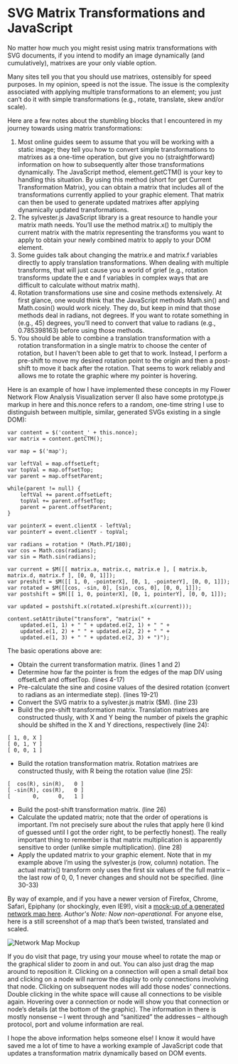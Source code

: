 # SVG Matrix Transformations and JavaScript

No matter how much you might resist using matrix transformations with SVG documents, if you intend to modify an image dynamically (and cumulatively), matrixes are your only viable option.

Many sites tell you that you should use matrixes, ostensibly for speed purposes. In my opinion, speed is not the issue. The issue is the complexity associated with applying multiple transformations to an element; you just can’t do it with simple transformations (e.g., rotate, translate, skew and/or scale).

Here are a few notes about the stumbling blocks that I encountered in my journey towards using matrix transformations:

1. Most online guides seem to assume that you will be working with a static image; they tell you how to convert simple transformations to matrixes as a one-time operation, but give you no (straightforward) information on how to subsequently alter those transformations dynamically. The JavaScript method, element.getCTM() is your key to handling this situation. By using this method (short for get Current Transformation Matrix), you can obtain a matrix that includes all of the transformations currently applied to your graphic element. That matrix can then be used to generate updated matrixes after applying dynamically updated transformations.
2. The sylvester.js JavaScript library is a great resource to handle your matrix math needs. You’ll use the method matrix.x() to multiply the current matrix with the matrix representing the transforms you want to apply to obtain your newly combined matrix to apply to your DOM element.
3. Some guides talk about changing the matrix.e and matrix.f variables directly to apply translation transformations. When dealing with multiple transforms, that will just cause you a world of grief (e.g., rotation transforms update the e and f variables in complex ways that are difficult to calculate without matrix math).
4. Rotation transformations use sine and cosine methods extensively. At first glance, one would think that the JavaScript methods Math.sin() and Math.cosin() would work nicely. They do, but keep in mind that those methods deal in radians, not degrees. If you want to rotate something in (e.g., 45) degrees, you’ll need to convert that value to radians (e.g., 0.785398163) before using those methods.
5. You should be able to combine a translation transformation with a rotation transformation in a single matrix to choose the center of rotation, but I haven’t been able to get that to work. Instead, I perform a pre-shift to move my desired rotation point to the origin and then a post-shift to move it back after the rotation. That seems to work reliably and allows me to rotate the graphic where my pointer is hovering.

Here is an example of how I have implemented these concepts in my Flower Network Flow Analysis Visualization server (I also have some prototype.js markup in here and this.nonce refers to a random, one-time string I use to distinguish between multiple, similar, generated SVGs existing in a single DOM):

~~~~ {.javascript}
var content = $('content_' + this.nonce);
var matrix = content.getCTM();
 
var map = $('map');
 
var leftVal = map.offsetLeft;
var topVal = map.offsetTop;
var parent = map.offsetParent;
 
while(parent != null) {
    leftVal += parent.offsetLeft;
    topVal += parent.offsetTop;
    parent = parent.offsetParent;
}
 
var pointerX = event.clientX - leftVal;
var pointerY = event.clientY - topVal;
 
var radians = rotation * (Math.PI/180);
var cos = Math.cos(radians);
var sin = Math.sin(radians);
 
var current = $M([[ matrix.a, matrix.c, matrix.e ], [ matrix.b, matrix.d, matrix.f ], [0, 0, 1]]);
var preshift = $M([[ 1, 0, -pointerX], [0, 1, -pointerY], [0, 0, 1]]);
var rotated = $M([[cos, -sin, 0], [sin, cos, 0], [0, 0, 1]]);
var postshift = $M([[ 1, 0, pointerX], [0, 1, pointerY], [0, 0, 1]]);
 
var updated = postshift.x(rotated.x(preshift.x(current)));
 
content.setAttribute("transform", "matrix(" +
    updated.e(1, 1) + " " + updated.e(2, 1) + " " +
    updated.e(1, 2) + " " + updated.e(2, 2) + " " +
    updated.e(1, 3) + " " + updated.e(2, 3) + ")");
~~~~

The basic operations above are:

* Obtain the current transformation matrix. (lines 1 and 2)
* Determine how far the pointer is from the edges of the map DIV using offsetLeft and offsetTop. (lines 4-17)
* Pre-calculate the sine and cosine values of the desired rotation (convert to radians as an intermediate step). (lines 19-21)
* Convert the SVG matrix to a sylvester.js matrix ($M). (line 23)
* Build the pre-shift transformation matrix. Translation matrixes are constructed thusly, with X and Y being the number of pixels the graphic should be shifted in the X and Y directions, respectively (line 24):

~~~~
[ 1, 0, X ]
[ 0, 1, Y ]
[ 0, 0, 1 ]
~~~~

* Build the rotation transformation matrix. Rotation matrixes are constructed thusly, with R being the rotation value (line 25):

~~~~
[  cos(R), sin(R),   0 ]
[ -sin(R), cos(R),   0 ]
[       0,      0,   1 ]
~~~~

* Build the post-shift transformation matrix. (line 26)
* Calculate the updated matrix; note that the order of operations is important. I’m not precisely sure about the rules that apply here (I kind of guessed until I got the order right, to be perfectly honest). The really important thing to remember is that matrix multiplication is apparently sensitive to order (unlike simple multiplication). (line 28)
* Apply the updated matrix to your graphic element. Note that in my example above I’m using the sylvester.js (row, column) notation. The actual matrix() transform only uses the first six values of the full matrix – the last row of 0, 0, 1 never changes and should not be specified. (line 30-33)

By way of example, and if you have a newer version of Firefox, Chrome, Safari, Epiphany (or shockingly, even IE9!), visit a [mock-up of a generated network map here](http://justinthomas.name.s3-website-us-east-1.amazonaws.com/). _Author's Note: Now non-operational._ For anyone else, here is a still screenshot of a map that’s been twisted, translated and scaled.
 
![Network Map Mockup](https://ser.endipito.us/files/networkmap.png)
 
If you do visit that page, try using your mouse wheel to rotate the map or the graphical slider to zoom in and out. You can also just drag the map around to reposition it. Clicking on a connection will open a small detail box and clicking on a node will narrow the display to only connections involving that node. Clicking on subsequent nodes will add those nodes’ connections. Double clicking in the white space will cause all connections to be visible again. Hovering over a connection or node will show you that connection or node’s details (at the bottom of the graphic). The information in there is mostly nonsense – I went through and “sanitized” the addresses – although protocol, port and volume information are real.

I hope the above information helps someone else! I know it would have saved me a lot of time to have a working example of JavaScript code that updates a transformation matrix dynamically based on DOM events.
